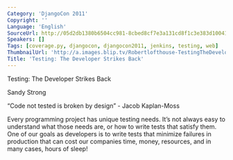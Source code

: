 ```yaml
---
Category: 'DjangoCon 2011'
Copyright: ''
Language: 'English'
SourceUrl: http://05d2db1380b6504cc981-8cbed8cf7e3a131cd8f1c3e383d10041.r93.cf2.rackcdn.com/djangocon-2011/73_testing-the-developer-strikes-back.m4v
Speakers: []
Tags: [coverage.py, djangocon, djangocon2011, jenkins, testing, web]
ThumbnailUrl: 'http://a.images.blip.tv/Robertlofthouse-TestingTheDeveloperStrikesBack360-494.jpg'
Title: 'Testing: The Developer Strikes Back'
---
```

Testing: The Developer Strikes Back

Sandy Strong

“Code not tested is broken by design” - Jacob Kaplan-Moss

Every programming project has unique testing needs. It’s not always easy to
understand what those needs are, or how to write tests that satisfy them. One
of our goals as developers is to write tests that minimize failures in
production that can cost our companies time, money, resources, and in many
cases, hours of sleep!
